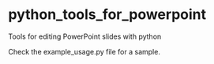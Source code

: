 # python_tools_for_powerpoint
Tools for editing PowerPoint slides with python

Check the example_usage.py file for a sample.
